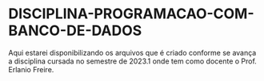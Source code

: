 # DISCIPLINA-PROGRAMACAO-COM-BANCO-DE-DADOS
Aqui estarei disponibilizando os arquivos que é criado conforme se avança a disciplina cursada no semestre de 2023.1 onde tem como docente o Prof. Erlanio Freire.
